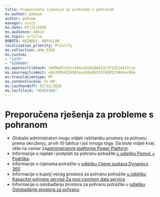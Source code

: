 ```yaml
---
title: Preporučena rješenja za probleme s pohranom
ms.author: pebaum
author: pebaum
manager: scotv
ms.date: 07/21/2020
ms.audience: Admin
ms.topic: article
ROBOTS: NOINDEX, NOFOLLOW
localization_priority: Priority
ms.collection: Adm_O365
ms.custom:
- "1379"
- "6200006"
ms.openlocfilehash: 29d9a6fc87cc666cd5e6288012c3f125144f2cce
ms.sourcegitcommit: ebb3595422b581eca98a05533f8d82239daec09a
ms.translationtype: MT
ms.contentlocale: hr-HR
ms.lasthandoff: 07/22/2020
ms.locfileid: "45423324"
---
```

# <a name="recommended-solutions-for-storage-issues"></a>Preporučena rješenja za probleme s pohranom

- Globalni administratori mogu vidjeti raščlambu prostora za pohranu prema okruženju, prvih 10 tablica i još mnogo toga. Da biste vidjeli kvar, idite na centar za[administratore platforme Power Platform](https://admin.powerplatform.microsoft.com/analytics/d365ce). 
- Informacije o naplati i pretplati za pohranu potražite [u odjeljku Pomoć + Podrška](https://docs.microsoft.com/dynamics365/customer-engagement/admin/contact-information-microsoft-dynamics-365-online-billing-support).
- Informacije o cijenama potražite u [odjeljku Cijene sustava Dynamics 365](https://dynamics.microsoft.com/pricing/).
- Informacije o kupnji većeg prostora za pohranu potražite [u odjeljku Kapacitet pohrane servisa Za novi common data service](https://go.microsoft.com/fwlink/p/?linkid=2010782).
- Informacije o oslobađanju prostora za pohranu potražite u [odjeljku Oslobađanje prostora za pohranu](https://go.microsoft.com/fwlink/p/?linkid=2011105).